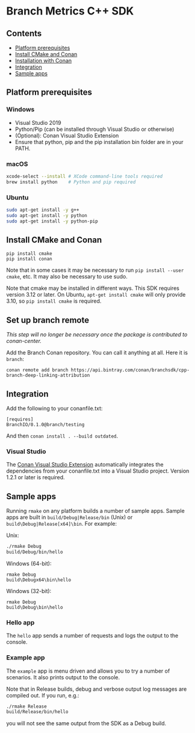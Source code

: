 # Branch Metrics C++ SDK

[Platform prerequisites]: #platform-prerequisites
[Install CMake and Conan]: #install-cmake-and-conan
[Installation with Conan]: #installation-with-conan
[Integration]: #integration
[Sample apps]: #sample-apps

## Contents
- [Platform prerequisites]
- [Install CMake and Conan]
- [Installation with Conan]
- [Integration]
- [Sample apps]

## Platform prerequisites

### Windows

- Visual Studio 2019
- Python/Pip (can be installed through Visual Studio or otherwise)
- (Optional): Conan Visual Studio Extension
- Ensure that python, pip and the pip installation bin folder are in your PATH.

### macOS

```bash
xcode-select --install # XCode command-line tools required
brew install python    # Python and pip required
```

### Ubuntu

```bash
sudo apt-get install -y g++
sudo apt-get install -y python
sudo apt-get install -y python-pip
```

## Install CMake and Conan

```
pip install cmake
pip install conan
```

Note that in some cases it may be necessary to run `pip install --user cmake`,
etc. It may also be necessary to use sudo.

Note that cmake may be installed in different ways. This SDK requires version
3.12 or later. On Ubuntu, `apt-get install cmake` will only provide 3.10, so
`pip install cmake` is required.

## Set up branch remote

_This step will no longer be necessary once the package is contributed to
conan-center._

Add the Branch Conan repository. You can call it anything at all. Here it is
`branch`:

```
conan remote add branch https://api.bintray.com/conan/branchsdk/cpp-branch-deep-linking-attribution
```

## Integration

Add the following to your conanfile.txt:

```
[requires]
BranchIO/0.1.0@branch/testing
```

And then `conan install . --build outdated`.

### Visual Studio

The [Conan Visual Studio Extension](https://marketplace.visualstudio.com/items?itemName=conan-io.conan-vs-extension) automatically integrates the dependencies from your conanfile.txt into a Visual Studio project. Version 1.2.1 or later is required.

## Sample apps

Running `rmake` on any platform builds a number of sample apps. Sample apps are
built in `build/Debug|Release/bin` (Unix) or `build\Debug|Release[x64]\bin`.
For example:

Unix:
```bash
./rmake Debug
build/Debug/bin/hello
```

Windows (64-bit):
```
rmake Debug
build\Debugx64\bin\hello
```

Windows (32-bit):
```
rmake Debug
build\Debug\bin\hello
```

### Hello app

The `hello` app sends a number of requests and logs the output to the console.

### Example app

The `example` app is menu driven and allows you to try a number of scenarios.
It also prints output to the console.

Note that in Release builds, debug and verbose output log messages are compiled
out. If you run, e.g.:

```bash
./rmake Release
build/Release/bin/hello
```

you will not see the same output from the SDK as a Debug build.
